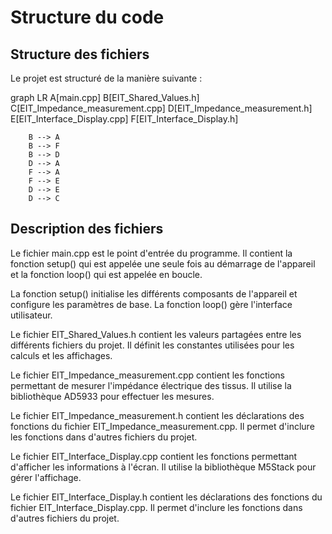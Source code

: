 # Structure du code


## Structure des fichiers

Le projet est structuré de la manière suivante :

<code-block lang="mermaid">
    graph LR
        A[main.cpp]
        B[EIT_Shared_Values.h]
        C[EIT_Impedance_measurement.cpp]
        D[EIT_Impedance_measurement.h]
        E[EIT_Interface_Display.cpp]
        F[EIT_Interface_Display.h]
        
        B --> A
        B --> F
        B --> D
        D --> A
        F --> A
        F --> E
        D --> E
        D --> C

</code-block>

## Description des fichiers
<tabs>
<tab title="main.cpp">
<p>Le fichier main.cpp est le point d'entrée du programme. Il contient la fonction setup() qui est appelée une seule fois au démarrage de l'appareil et la fonction loop() qui est appelée en boucle.</p>
<p>La fonction setup() initialise les différents composants de l'appareil et configure les paramètres de base. La fonction loop() gère l'interface utilisateur.</p>
</tab>
<tab title="EIT_Shared_Values.h">
<p>Le fichier EIT_Shared_Values.h contient les valeurs partagées entre les différents fichiers du projet. Il définit les constantes utilisées pour les calculs et les affichages.</p>
</tab>
<tab title="EIT_Impedance_measurement.cpp">
<p>Le fichier EIT_Impedance_measurement.cpp contient les fonctions permettant de mesurer l'impédance électrique des tissus. Il utilise la bibliothèque AD5933 pour effectuer les mesures.</p>
</tab>
<tab title="EIT_Impedance_measurement.h">
<p>Le fichier EIT_Impedance_measurement.h contient les déclarations des fonctions du fichier EIT_Impedance_measurement.cpp. Il permet d'inclure les fonctions dans d'autres fichiers du projet.</p>
</tab>
<tab title="EIT_Interface_Display.cpp">
<p>Le fichier EIT_Interface_Display.cpp contient les fonctions permettant d'afficher les informations à l'écran. Il utilise la bibliothèque M5Stack pour gérer l'affichage.</p>
</tab>
<tab title="EIT_Interface_Display.h">
<p>Le fichier EIT_Interface_Display.h contient les déclarations des fonctions du fichier EIT_Interface_Display.cpp. Il permet d'inclure les fonctions dans d'autres fichiers du projet.</p>
</tab>
</tabs>